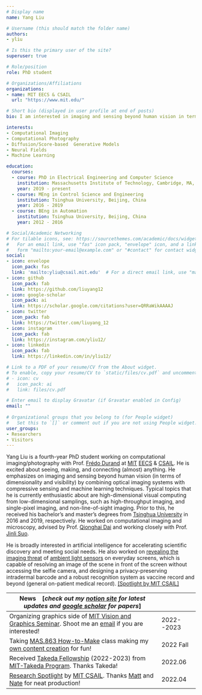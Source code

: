 ```yaml
---
# Display name
name: Yang Liu

# Username (this should match the folder name)
authors:
- yliu

# Is this the primary user of the site?
superuser: true

# Role/position
role: PhD student

# Organizations/Affiliations
organizations:
- name: MIT EECS & CSAIL
  url: "https://www.mit.edu/"

# Short bio (displayed in user profile at end of posts)
bio: I am interested in imaging and sensing beyond human vision in terms of visibility and dimensionality. 

interests:
- Computational Imaging
- Computational Photography
- Diffusion/Score-based  Generative Models
- Neural Fields
- Machine Learning

education:
  courses:
  - course: PhD in Electrical Engineering and Computer Science
    institution: Massachusetts Institute of Technology, Cambridge, MA, USA
    year: 2019 - present
  - course: MEng in Control Science and Engineering
    institution: Tsinghua University, Beijing, China
    year: 2016 - 2019
  - course: BEng in Automation
    institution: Tsinghua University, Beijing, China
    year: 2012 - 2016

# Social/Academic Networking
# For tilable icons, see: https://sourcethemes.com/academic/docs/widgets/#icons
#   For an email link, use "fas" icon pack, "envelope" icon, and a link in the
#   form "mailto:your-email@example.com" or "#contact" for contact widget.
social:
- icon: envelope
  icon_pack: fas
  link: 'mailto:yliu@csail.mit.edu'  # For a direct email link, use "mailto:test@example.org".
- icon: github
  icon_pack: fab
  link: https://github.com/liuyang12
- icon: google-scholar
  icon_pack: ai
  link: https://scholar.google.com/citations?user=QRRaWikAAAAJ
- icon: twitter
  icon_pack: fab
  link: https://twitter.com/liuyang_12
- icon: instagram
  icon_pack: fab
  link: https://instagram.com/yliu12/
- icon: linkedin
  icon_pack: fab
  link: https://linkedin.com/in/yliu12/

# Link to a PDF of your resume/CV from the About widget.
# To enable, copy your resume/CV to `static/files/cv.pdf` and uncomment the lines below.  
# - icon: cv
#   icon_pack: ai
#   link: files/cv.pdf

# Enter email to display Gravatar (if Gravatar enabled in Config)
email: ""
  
# Organizational groups that you belong to (for People widget)
#   Set this to `[]` or comment out if you are not using People widget.  
user_groups:
- Researchers
- Visitors
---
```


Yang Liu is a fourth-year PhD student working on computational imaging/photography with Prof. [Frédo Durand](http://people.csail.mit.edu/fredo/) at [MIT](https://mit.edu/) [EECS](https://www.eecs.mit.edu/) & [CSAIL](https://www.csail.mit.edu/). He is excited about seeing, making, and connecting (almost) anything. He emphasizes on imaging and sensing beyond human vision (in terms of dimensionality and visibility) by combining optical imaging systems with compressive sensing and machine learning techniques. Typical topics that he is currently enthusiastic about are high-dimensional visual computing from low-dimensional samplings, such as high-throughput imaging, and single-pixel imaging, and non-line-of-sight imaging. Prior to this, he received his bachelor’s and master’s degrees from [Tsinghua University](https://www.tsinghua.edu.cn/) in 2016 and 2019, respectively. He worked on computational imaging and microscopy, advised by Prof. [Qionghai Dai](https://scholar.google.com/citations?user=CHAajY4AAAAJ "member of CAE") and working closely with Prof. [Jinli Suo](https://scholar.google.com/citations?user=e4lel8QAAAAJ).


He is broadly interested in artificial intelligence for accelerating scientific discovery and meeting social needs. He also worked on [revealing the imaging threat](/publication/privacy_dual_imaging/) of [ambient light sensors](https://en.wikipedia.org/wiki/Ambient_light_sensor) on everyday screens, which is capable of resolving an image of the scene in front of the screen without accessing the selfie camera, and designing a privacy-preserving intradermal barcode and a robust recognition system as vaccine record and beyond (general on-patient medical record). [[Spotlight by MIT CSAIL]](https://cap.csail.mit.edu/engage/spotlights/yang-liu)

| News  &ensp;	[*check out my [notion site](https://yliu12.notion.site/) for latest updates and [google scholar](https://scholar.google.com/citations?user=QRRaWikAAAAJ) for papers*]        |           |
|----------------------------------------------------------------------------------|-----------|
| Organizing graphics side of [MIT Vision and Graphics Seminar](https://sites.google.com/view/visionseminar). Shoot me an [email](mailto:yliu@csail.mit.edu) if you are interested!       | 2022--2023 |
| Taking [MAS.863 How-to-Make](https://fab.cba.mit.edu/classes/MAS.863/) class making my [own content creation](https://fab.cba.mit.edu/classes/863.22/EECS/people/Yang/) for fun!      | 2022 Fall |
| Received [Takeda Fellowship](https://mittakedaprogram.mit.edu/round-2-fellows/) (2022-2023) from [MIT-Takeda Program](https://mittakedaprogram.mit.edu/). Thanks Takeda!   | 2022.06   |
| [Research Spotlight](https://cap.csail.mit.edu/engage/spotlights/yang-liu) by [MIT CSAIL](https://www.csail.mit.edu/). Thanks [Matt](https://www.csail.mit.edu/person/matthew-busekroos) and [Nate](https://www.csail.mit.edu/person/nathan-caldwell) for neat production! | 2022.04   |
